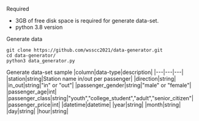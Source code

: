 Required
- 3GB of free disk space is required for generate data-set.
- python 3.8 version

Generate data
```
git clone https://github.com/wsscc2021/data-generator.git
cd data-generator/
python3 data_generator.py
```

Generate data-set sample
|column|data-type|description|
|---|---|---|
|station|string|Station name in/out per passenger|
|direction|string|
|in_out|string|"in" or "out"|
|passenger_gender|string|"male" or "female"|
|passenger_age|int|
|passenger_class|string|"youth","college_student","adult","senior_citizen"|
|passenger_price|int|
|datetime|datetime|
|year|string|
|month|string|
|day|string|
|hour|string|
